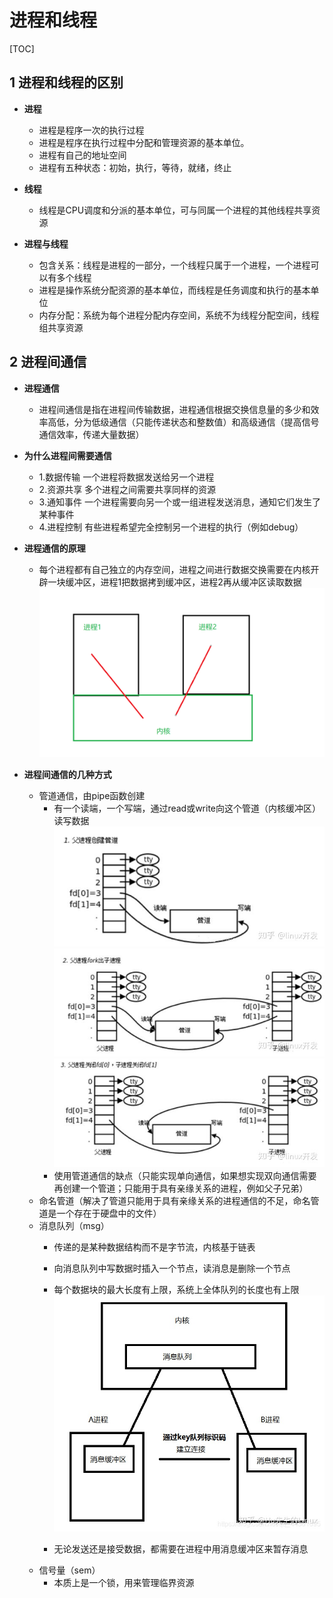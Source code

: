 # 进程和线程

[TOC]


## 1 进程和线程的区别

- **进程**
	- 进程是程序一次的执行过程	
	- 进程是程序在执行过程中分配和管理资源的基本单位。
	- 进程有自己的地址空间
	- 进程有五种状态：初始，执行，等待，就绪，终止

- **线程**
	- 线程是CPU调度和分派的基本单位，可与同属一个进程的其他线程共享资源
- **进程与线程**
	- 包含关系：线程是进程的一部分，一个线程只属于一个进程，一个进程可以有多个线程
	- 进程是操作系统分配资源的基本单位，而线程是任务调度和执行的基本单位
	- 内存分配：系统为每个进程分配内存空间，系统不为线程分配空间，线程组共享资源 

## 2 进程间通信

- **进程通信**
	- 进程间通信是指在进程间传输数据，进程通信根据交换信息量的多少和效率高低，分为低级通信（只能传递状态和整数值）和高级通信（提高信号通信效率，传递大量数据）

- **为什么进程间需要通信**
	- 1.数据传输   一个进程将数据发送给另一个进程
	- 2.资源共享  多个进程之间需要共享同样的资源
	- 3.通知事件  一个进程需要向另一个或一组进程发送消息，通知它们发生了某种事件
	- 4.进程控制 有些进程希望完全控制另一个进程的执行（例如debug）

- **进程通信的原理**
	- 每个进程都有自己独立的内存空间，进程之间进行数据交换需要在内核开辟一块缓冲区，进程1把数据拷到缓冲区，进程2再从缓冲区读取数据
    ![connect](img/进程通信.png)

- **进程间通信的几种方式**
	- 管道通信，由pipe函数创建
		- 有一个读端，一个写端，通过read或write向这个管道（内核缓冲区）读写数据
	![connect](img/pipe1.jpg)
	![connect](img/pipe2.jpg)
	![connect](img/pipe3.jpg)
		- 使用管道通信的缺点（只能实现单向通信，如果想实现双向通信需要再创建一个管道；只能用于具有亲缘关系的进程，例如父子兄弟）
	- 命名管道（解决了管道只能用于具有亲缘关系的进程通信的不足，命名管道是一个存在于硬盘中的文件）
	- 消息队列（msg）
		- 传递的是某种数据结构而不是字节流，内核基于链表
		- 向消息队列中写数据时插入一个节点，读消息是删除一个节点
		- 每个数据块的最大长度有上限，系统上全体队列的长度也有上限
		![connect](img/msg.jpg)
		
		- 无论发送还是接受数据，都需要在进程中用消息缓冲区来暂存消息
	- 信号量（sem）
		- 本质上是一个锁，用来管理临界资源


